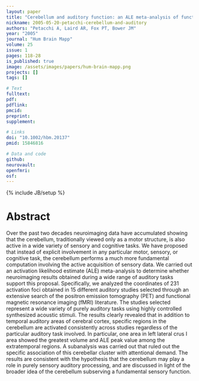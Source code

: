 ```yaml
---
layout: paper
title: "Cerebellum and auditory function: an ALE meta-analysis of functional neuroimaging studies."
nickname: 2005-05-20-petacchi-cerebellum-and-auditory
authors: "Petacchi A, Laird AR, Fox PT, Bower JM"
year: "2005"
journal: "Hum Brain Mapp"
volume: 25
issue: 1
pages: 118-28
is_published: true
image: /assets/images/papers/hum-brain-mapp.png
projects: []
tags: []

# Text
fulltext:
pdf:
pdflink:
pmcid: 
preprint:
supplement:

# Links
doi: "10.1002/hbm.20137"
pmid: 15846816

# Data and code
github:
neurovault:
openfmri:
osf:
---
```

{% include JB/setup %}

# Abstract

Over the past two decades neuroimaging data have accumulated showing that the cerebellum, traditionally viewed only as a motor structure, is also active in a wide variety of sensory and cognitive tasks. We have proposed that instead of explicit involvement in any particular motor, sensory, or cognitive task, the cerebellum performs a much more fundamental computation involving the active acquisition of sensory data. We carried out an activation likelihood estimate (ALE) meta-analysis to determine whether neuroimaging results obtained during a wide range of auditory tasks support this proposal. Specifically, we analyzed the coordinates of 231 activation foci obtained in 15 different auditory studies selected through an extensive search of the positron emission tomography (PET) and functional magnetic resonance imaging (fMRI) literature. The studies selected represent a wide variety of purely auditory tasks using highly controlled synthesized acoustic stimuli. The results clearly revealed that in addition to temporal auditory areas of cerebral cortex, specific regions in the cerebellum are activated consistently across studies regardless of the particular auditory task involved. In particular, one area in left lateral crus I area showed the greatest volume and ALE peak value among the extratemporal regions. A subanalysis was carried out that ruled out the specific association of this cerebellar cluster with attentional demand. The results are consistent with the hypothesis that the cerebellum may play a role in purely sensory auditory processing, and are discussed in light of the broader idea of the cerebellum subserving a fundamental sensory function.
